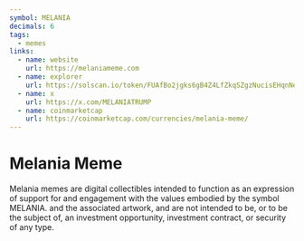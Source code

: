 ```yaml
---
symbol: MELANIA
decimals: 6
tags:
  - memes
links:
  - name: website
    url: https://melaniameme.com
  - name: explorer
    url: https://solscan.io/token/FUAfBo2jgks6gB4Z4LfZkqSZgzNucisEHqnNebaRxM1P
  - name: x
    url: https://x.com/MELANIATRUMP
  - name: coinmarketcap
    url: https://coinmarketcap.com/currencies/melania-meme/
---
```


# Melania Meme

Melania memes are digital collectibles intended to function as an expression of support for and engagement with the values embodied by the symbol MELANIA. and the associated artwork, and are not intended to be, or to be the subject of, an investment opportunity, investment contract, or security of any type.
